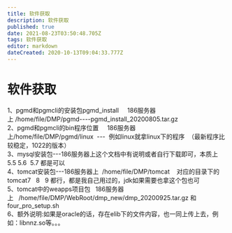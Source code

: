 ```yaml
---
title: 软件获取
description: 软件获取
published: true
date: 2021-08-23T03:50:48.705Z
tags: 软件获取
editor: markdown
dateCreated: 2020-10-13T09:04:33.777Z
---
```


# 软件获取
1、pgmd和pgmcli的安装包pgmd_install     186服务器上 /home/file/DMP/pgmd----pgmd_install_20200805.tar.gz								
2、pgmd和pgmcli的bin程序位置     186服务器上/home/file/DMP/pgmd/linux  ---  例如linux就拿linux下的程序  （最新程序比较稳定，1022的版本）								
3、mysql安装包---186服务器上这个文档中有说明或者自行下载即可，本质上5.5 5.6  5.7 都是可以								
4、tomcat安装包---186服务器上  /home/file/DMP/tomcat    对应的目录下的tomcat7   8   9 都行，都是我自己用过的，jdk如果需要也拿这个包也可								
5、tomcat中的weapps项目包   186服务器上   /home/file/DMP/WebRoot/dmp_new/dmp_20200925.tar.gz 和four_pro_setup.sh								
6、额外说明:如果是oracle的话，存在elib下的文件内容，也一同上传上去，例如：libnnz.so等。。。								
